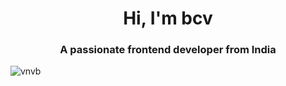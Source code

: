 <h1 align="center">Hi, I'm bcv</h1>
<h3 align="center">A passionate frontend developer from India</h3>

<p align="left"> <img src="https://komarev.com/ghpvc/?username=vnvb&label=Profile%20views&color=0e75b6&style=flat" alt="vnvb" /> </p>

